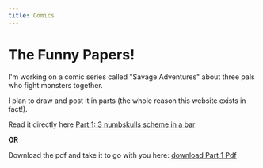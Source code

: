 ```yaml
---
title: Comics
---
```

# The Funny Papers!

I'm working on a comic series called "Savage Adventures" about three pals who fight monsters together.

I plan to draw and post it in parts (the whole reason this website exists in fact!).

Read it directly here [Part 1: 3 numbskulls scheme in a bar](part1.md)

**OR**

Download the pdf and take it to go with you here: [download Part 1 Pdf](dngdial.github.io/blob/main/docs/assets/images/comic/part1/Savage%20Adventures%20Part%201%20PDF.pdf)
